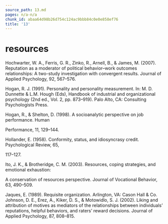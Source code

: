 ```yaml
---
source_path: 13.md
pages: n/a-n/a
chunk_id: abaa64d98b26d754c124ac9bbb84c0e0e858ef76
title: '13'
---
```

# resources

Hochwarter, W. A., Ferris, G. R., Zinko, R., Arnell, B., & James, M. (2007). Reputation as a moderator of political behavior–work outcomes relationships: A two-study investigation with convergent results. Journal of Applied Psychology, 92, 567–576.

Hogan, R. J. (1991). Personality and personality measurement. In: M. D. Dunnette & L.M. Hough (Eds), Handbook of industrial and organizational psychology (2nd ed., Vol. 2, pp. 873–919). Palo Alto, CA: Consulting Psychologists Press.

Hogan, R., & Shelton, D. (1998). A socioanalytic perspective on job performance. Human

Performance, 11, 129–144.

Hollander, E. (1958). Conformity, status, and idiosyncrasy credit. Psychological Review, 65,

117–127.

Ito, J. K., & Brotheridge, C. M. (2003). Resources, coping strategies, and emotional exhaustion:

A conservation of resources perspective. Journal of Vocational Behavior, 63, 490–509.

Jaques, E. (1989). Requisite organization. Arlington, VA: Cason Hall & Co. Johnson, D. E., Erez, A., Kiker, D. S., & Motowidlo, S. J. (2002). Liking and attribution of motives as mediators of the relationships between individuals’ reputations, helpful behaviors, and raters’ reward decisions. Journal of Applied Psychology, 87, 808–815.
